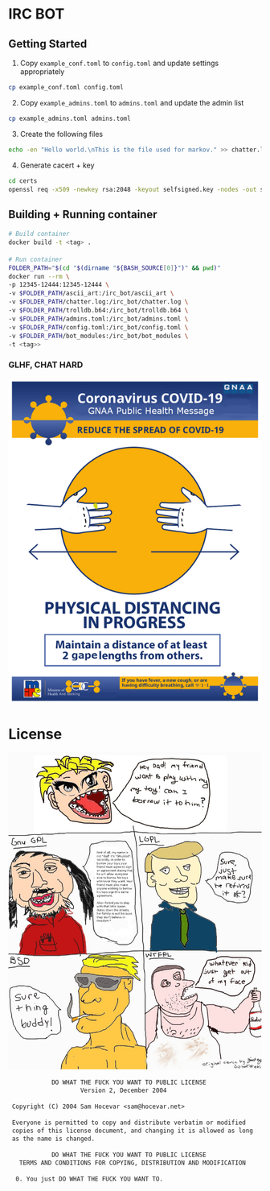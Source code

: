 # IRC BOT

## Getting Started
1. Copy `example_conf.toml` to `config.toml` and update settings appropriately
```bash
cp example_conf.toml config.toml
```

2. Copy `example_admins.toml` to `admins.toml` and update the admin list
```bash
cp example_admins.toml admins.toml
```

3. Create the following files
```bash
echo -en "Hello world.\nThis is the file used for markov." >> chatter.log 
```

4. Generate cacert + key
```bash
cd certs
openssl req -x509 -newkey rsa:2048 -keyout selfsigned.key -nodes -out selfsigned.cert -sha256 -days 1000
```

## Building + Running container
```bash
# Build container
docker build -t <tag> .

# Run container
FOLDER_PATH="$(cd "$(dirname "${BASH_SOURCE[0]}")" && pwd)"
docker run --rm \
-p 12345-12444:12345-12444 \
-v $FOLDER_PATH/ascii_art:/irc_bot/ascii_art \
-v $FOLDER_PATH/chatter.log:/irc_bot/chatter.log \
-v $FOLDER_PATH/trolldb.b64:/irc_bot/trolldb.b64 \
-v $FOLDER_PATH/admins.toml:/irc_bot/admins.toml \
-v $FOLDER_PATH/config.toml:/irc_bot/config.toml \
-v $FOLDER_PATH/bot_modules:/irc_bot/bot_modules \
-t <tag>>
```

### GLHF, CHAT HARD

![alt GNAA Public Health Message](irc-covid-message.png)


License
=======
![name](WTFPL.jpg)

```
            DO WHAT THE FUCK YOU WANT TO PUBLIC LICENSE
                    Version 2, December 2004

 Copyright (C) 2004 Sam Hocevar <sam@hocevar.net>

 Everyone is permitted to copy and distribute verbatim or modified
 copies of this license document, and changing it is allowed as long
 as the name is changed.

            DO WHAT THE FUCK YOU WANT TO PUBLIC LICENSE
   TERMS AND CONDITIONS FOR COPYING, DISTRIBUTION AND MODIFICATION

  0. You just DO WHAT THE FUCK YOU WANT TO.

```